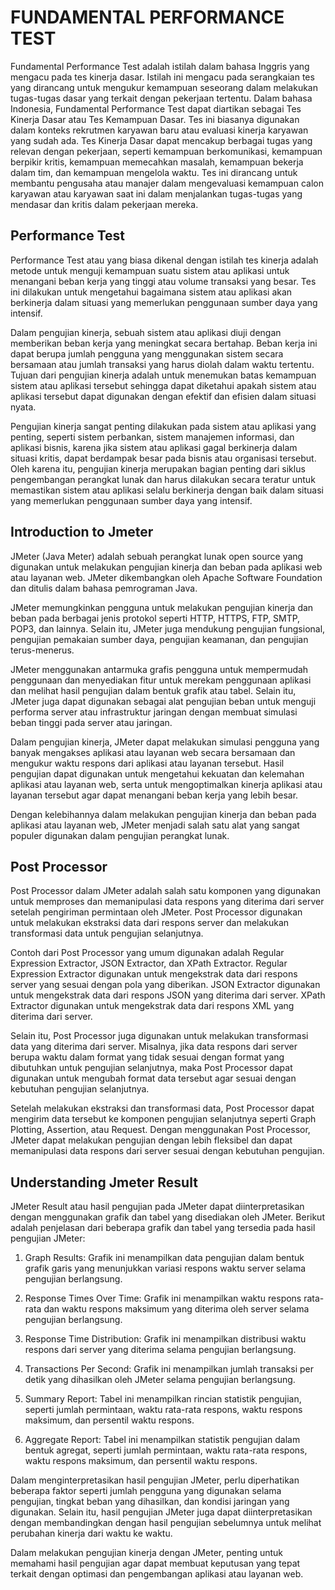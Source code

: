 # FUNDAMENTAL PERFORMANCE TEST
Fundamental Performance Test adalah istilah dalam bahasa Inggris yang mengacu pada tes kinerja dasar. Istilah ini mengacu pada serangkaian tes yang dirancang untuk mengukur kemampuan seseorang dalam melakukan tugas-tugas dasar yang terkait dengan pekerjaan tertentu.
Dalam bahasa Indonesia, Fundamental Performance Test dapat diartikan sebagai Tes Kinerja Dasar atau Tes Kemampuan Dasar. Tes ini biasanya digunakan dalam konteks rekrutmen karyawan baru atau evaluasi kinerja karyawan yang sudah ada.
Tes Kinerja Dasar dapat mencakup berbagai tugas yang relevan dengan pekerjaan, seperti kemampuan berkomunikasi, kemampuan berpikir kritis, kemampuan memecahkan masalah, kemampuan bekerja dalam tim, dan kemampuan mengelola waktu. Tes ini dirancang untuk membantu pengusaha atau manajer dalam mengevaluasi kemampuan calon karyawan atau karyawan saat ini dalam menjalankan tugas-tugas yang mendasar dan kritis dalam pekerjaan mereka.

## Performance Test

Performance Test atau yang biasa dikenal dengan istilah tes kinerja adalah metode untuk menguji kemampuan suatu sistem atau aplikasi untuk menangani beban kerja yang tinggi atau volume transaksi yang besar. Tes ini dilakukan untuk mengetahui bagaimana sistem atau aplikasi akan berkinerja dalam situasi yang memerlukan penggunaan sumber daya yang intensif.

Dalam pengujian kinerja, sebuah sistem atau aplikasi diuji dengan memberikan beban kerja yang meningkat secara bertahap. Beban kerja ini dapat berupa jumlah pengguna yang menggunakan sistem secara bersamaan atau jumlah transaksi yang harus diolah dalam waktu tertentu. Tujuan dari pengujian kinerja adalah untuk menemukan batas kemampuan sistem atau aplikasi tersebut sehingga dapat diketahui apakah sistem atau aplikasi tersebut dapat digunakan dengan efektif dan efisien dalam situasi nyata.

Pengujian kinerja sangat penting dilakukan pada sistem atau aplikasi yang penting, seperti sistem perbankan, sistem manajemen informasi, dan aplikasi bisnis, karena jika sistem atau aplikasi gagal berkinerja dalam situasi kritis, dapat berdampak besar pada bisnis atau organisasi tersebut. Oleh karena itu, pengujian kinerja merupakan bagian penting dari siklus pengembangan perangkat lunak dan harus dilakukan secara teratur untuk memastikan sistem atau aplikasi selalu berkinerja dengan baik dalam situasi yang memerlukan penggunaan sumber daya yang intensif.

## Introduction to Jmeter 

JMeter (Java Meter) adalah sebuah perangkat lunak open source yang digunakan untuk melakukan pengujian kinerja dan beban pada aplikasi web atau layanan web. JMeter dikembangkan oleh Apache Software Foundation dan ditulis dalam bahasa pemrograman Java.

JMeter memungkinkan pengguna untuk melakukan pengujian kinerja dan beban pada berbagai jenis protokol seperti HTTP, HTTPS, FTP, SMTP, POP3, dan lainnya. Selain itu, JMeter juga mendukung pengujian fungsional, pengujian pemakaian sumber daya, pengujian keamanan, dan pengujian terus-menerus.

JMeter menggunakan antarmuka grafis pengguna untuk mempermudah penggunaan dan menyediakan fitur untuk merekam penggunaan aplikasi dan melihat hasil pengujian dalam bentuk grafik atau tabel. Selain itu, JMeter juga dapat digunakan sebagai alat pengujian beban untuk menguji performa server atau infrastruktur jaringan dengan membuat simulasi beban tinggi pada server atau jaringan.

Dalam pengujian kinerja, JMeter dapat melakukan simulasi pengguna yang banyak mengakses aplikasi atau layanan web secara bersamaan dan mengukur waktu respons dari aplikasi atau layanan tersebut. Hasil pengujian dapat digunakan untuk mengetahui kekuatan dan kelemahan aplikasi atau layanan web, serta untuk mengoptimalkan kinerja aplikasi atau layanan tersebut agar dapat menangani beban kerja yang lebih besar.

Dengan kelebihannya dalam melakukan pengujian kinerja dan beban pada aplikasi atau layanan web, JMeter menjadi salah satu alat yang sangat populer digunakan dalam pengujian perangkat lunak.

## Post Processor

Post Processor dalam JMeter adalah salah satu komponen yang digunakan untuk memproses dan memanipulasi data respons yang diterima dari server setelah pengiriman permintaan oleh JMeter. Post Processor digunakan untuk melakukan ekstraksi data dari respons server dan melakukan transformasi data untuk pengujian selanjutnya.

Contoh dari Post Processor yang umum digunakan adalah Regular Expression Extractor, JSON Extractor, dan XPath Extractor. Regular Expression Extractor digunakan untuk mengekstrak data dari respons server yang sesuai dengan pola yang diberikan. JSON Extractor digunakan untuk mengekstrak data dari respons JSON yang diterima dari server. XPath Extractor digunakan untuk mengekstrak data dari respons XML yang diterima dari server.

Selain itu, Post Processor juga digunakan untuk melakukan transformasi data yang diterima dari server. Misalnya, jika data respons dari server berupa waktu dalam format yang tidak sesuai dengan format yang dibutuhkan untuk pengujian selanjutnya, maka Post Processor dapat digunakan untuk mengubah format data tersebut agar sesuai dengan kebutuhan pengujian selanjutnya.

Setelah melakukan ekstraksi dan transformasi data, Post Processor dapat mengirim data tersebut ke komponen pengujian selanjutnya seperti Graph Plotting, Assertion, atau Request. Dengan menggunakan Post Processor, JMeter dapat melakukan pengujian dengan lebih fleksibel dan dapat memanipulasi data respons dari server sesuai dengan kebutuhan pengujian.
## Understanding Jmeter Result

JMeter Result atau hasil pengujian pada JMeter dapat diinterpretasikan dengan menggunakan grafik dan tabel yang disediakan oleh JMeter. Berikut adalah penjelasan dari beberapa grafik dan tabel yang tersedia pada hasil pengujian JMeter:

1. Graph Results: Grafik ini menampilkan data pengujian dalam bentuk grafik garis yang menunjukkan variasi respons waktu server selama pengujian berlangsung.

2. Response Times Over Time: Grafik ini menampilkan waktu respons rata-rata dan waktu respons maksimum yang diterima oleh server selama pengujian berlangsung.

3. Response Time Distribution: Grafik ini menampilkan distribusi waktu respons dari server yang diterima selama pengujian berlangsung.

4. Transactions Per Second: Grafik ini menampilkan jumlah transaksi per detik yang dihasilkan oleh JMeter selama pengujian berlangsung.

5. Summary Report: Tabel ini menampilkan rincian statistik pengujian, seperti jumlah permintaan, waktu rata-rata respons, waktu respons maksimum, dan persentil waktu respons.

6. Aggregate Report: Tabel ini menampilkan statistik pengujian dalam bentuk agregat, seperti jumlah permintaan, waktu rata-rata respons, waktu respons maksimum, dan persentil waktu respons.

Dalam menginterpretasikan hasil pengujian JMeter, perlu diperhatikan beberapa faktor seperti jumlah pengguna yang digunakan selama pengujian, tingkat beban yang dihasilkan, dan kondisi jaringan yang digunakan. Selain itu, hasil pengujian JMeter juga dapat diinterpretasikan dengan membandingkan dengan hasil pengujian sebelumnya untuk melihat perubahan kinerja dari waktu ke waktu.

Dalam melakukan pengujian kinerja dengan JMeter, penting untuk memahami hasil pengujian agar dapat membuat keputusan yang tepat terkait dengan optimasi dan pengembangan aplikasi atau layanan web.

